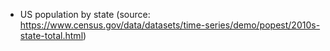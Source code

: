 - US population by state (source: https://www.census.gov/data/datasets/time-series/demo/popest/2010s-state-total.html)